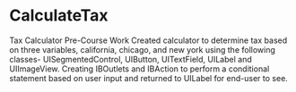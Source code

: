 # CalculateTax
Tax Calculator Pre-Course Work
Created calculator to determine tax based on three variables, california, chicago, and new york using the following classes- UISegmentedControl, UIButton, UITextField, UILabel and UIImageView. 
Creating IBOutlets and IBAction to perform a conditional statement based on user input and returned to UILabel for end-user to see. 
